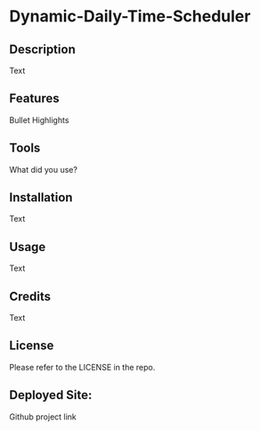 # Dynamic-Daily-Time-Scheduler

## Description

Text

## Features

Bullet Highlights

## Tools 

What did you use?

## Installation

Text

## Usage

Text

## Credits

Text

## License

Please refer to the LICENSE in the repo.

## Deployed Site:

Github project link
